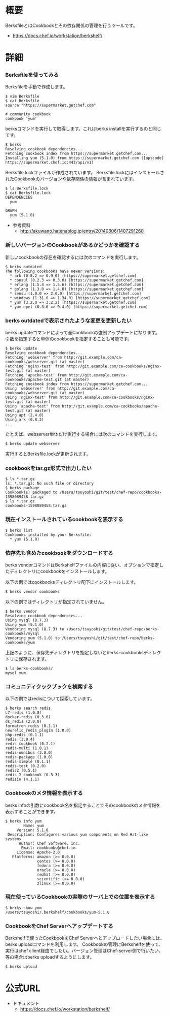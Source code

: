 # 概要
BerksfileとはCookbookとその依存関係の管理を行うツールです。
- https://docs.chef.io/workstation/berkshelf/

# 詳細

### Berksfileを使ってみる

Berksfileを手動で作成します。
```
$ vim Berksfile
$ cat Berksfile
source "https://supermarket.getchef.com"

# community cookbook
cookbook 'yum'
```

berksコマンドを実行して取得します。これはberks installを実行するのと同じです。
```
$ berks
Resolving cookbook dependencies...
Fetching cookbook index from https://supermarket.getchef.com...
Installing yum (5.1.0) from https://supermarket.getchef.com ([opscode] https://supermarket.chef.io:443/api/v1)
```

Berksfile.lockファイルが作成されています。
Berksfile.lockにはインストールされたCookbookのバージョンや依存関係の情報が含まれています。
```
$ ls Berksfile.lock
$ cat Berksfile.lock 
DEPENDENCIES
  yum

GRAPH
  yum (5.1.0)
```

- 参考資料
  - http://akuwano.hatenablog.jp/entry/20140806/1407291260


### 新しいバージョンのCookbookがあるかどうかを確認する
新しいcookbookの存在を確認するには次のコマンドを実行します。
```
$ berks outdated
The following cookbooks have newer versions:
  * ark (0.8.2 => 0.9.0) [https://supermarket.getchef.com]
  * consul (0.2.3 => 0.3.0) [https://supermarket.getchef.com]
  * erlang (1.5.4 => 1.5.6) [https://supermarket.getchef.com]
  * golang (1.3.0 => 1.4.0) [https://supermarket.getchef.com]
  * sensu (1.0.0 => 2.0.0) [https://supermarket.getchef.com]
  * windows (1.31.0 => 1.34.0) [https://supermarket.getchef.com]
  * yum (3.2.0 => 3.2.2) [https://supermarket.getchef.com]
  * yum-epel (0.3.6 => 0.4.0) [https://supermarket.getchef.com]
```

### berks outdatedで表示されたような変更を更新したい

berks updateコマンドによって全Cookbookの強制アップデートになります。
引数を指定すると単体のcookbookを指定することも可能です。
```
$ berks update
Resolving cookbook dependencies...
Fetching 'webserver' from http://git.example.com/ca-cookbooks/webserver.git (at master)
Fetching 'nginx-test' from http://git.example.com/ca-cookbooks/nginx-test.git (at master)
Fetching 'apache-test' from http://git.example.com/ca-cookbooks/apache-test.git (at master)
Fetching cookbook index from https://supermarket.getchef.com...
Using 'webserver' from http://git.example.com/ca-cookbooks/webserver.git (at master)
Using 'nginx-test' from http://git.example.com/ca-cookbooks/nginx-test.git (at master)
Using 'apache-test' from http://git.example.com/ca-cookbooks/apache-test.git (at master)
Using apt (2.4.0)
Using ark (0.8.2)
...
```

たとえば、webserver単体だけ実行する場合には次のコマンドを実行します。
```
$ berks update webserver
```

実行するとBerksfile.lockが更新されます。

### cookbookをtar.gz形式で出力したい

```
$ ls *.tar.gz
ls: *.tar.gz: No such file or directory
$ berks package
Cookbook(s) packaged to /Users/tsuyoshi/git/test/chef-repo/cookbooks-1598089458.tar.gz
$ ls *.tar.gz
cookbooks-1598089458.tar.gz
```

### 現在インストールされているcookbookを表示する
```
$ berks list
Cookbooks installed by your Berksfile:
  * yum (5.1.0)
```

### 依存先も含めたcookbookをダウンロードする
berks venderコマンドはBerkshelfファイルの内容に従い、オプションで指定したディレクトリにcookbookをインストールします。


以下の例ではcookbooksディレクトリ配下にインストールします。
```
$ berks vendor cookbooks
```

以下の例ではディレクトリが指定されていません。
```
$ berks vendor
Resolving cookbook dependencies...
Using mysql (8.7.3)
Using yum (5.1.0)
Vendoring mysql (8.7.3) to /Users/tsuyoshi/git/test/chef-repo/berks-cookbooks/mysql
Vendoring yum (5.1.0) to /Users/tsuyoshi/git/test/chef-repo/berks-cookbooks/yum
```

上記のように、保存先ディレクトリを指定しないとberks-cookbooksディレクトリに保存されます。
```
$ ls berks-cookbooks/
mysql yum
```

### コミュニティクックブックを検索する

以下の例ではredisについて探索しています。
```
$ berks search redis
L7-redis (1.0.8)
docker-redis (0.3.0)
ds_redis (2.0.0)
formatron_redis (0.1.1)
newrelic_redis_plugin (1.0.0)
php-redis (0.1.1)
redis (3.0.4)
redis-cookbook (0.2.1)
redis-multi (1.0.1)
redis-omnibus (3.0.0)
redis-package (1.0.0)
redis-simple (0.1.1)
redis-test (0.2.0)
redis2 (0.5.1)
redis_2_cookbook (0.3.3)
redisio (4.1.1)
```

### Cookbookのメタ情報を表示する
berks infoの引数にcookbook名を指定することでそのcookbookのメタ情報を表示することができます。
```
$ berks info yum
        Name: yum
     Version: 5.1.0
 Description: Configures various yum components on Red Hat-like systems
      Author: Chef Software, Inc.
       Email: cookbooks@chef.io
     License: Apache-2.0
   Platforms: amazon (>= 0.0.0)
              centos (>= 0.0.0)
              fedora (>= 0.0.0)
              oracle (>= 0.0.0)
              redhat (>= 0.0.0)
              scientific (>= 0.0.0)
              zlinux (>= 0.0.0)
```

### 現在使っているCookbookの実際のサーバ上での位置を表示する
```
$ berks show yum
/Users/tsuyoshi/.berkshelf/cookbooks/yum-5.1.0
```

### CookbookをChef Serverへアップデートする
Berkshelfで使ったCookbookをChef Serverへとアップロードしたい場合には、berks uploadコマンドを利用します。
Cookbookの管理にBerkshelfを使って、実行はchef client経由でしたい。バージョン管理はChef-server側で行いたい、等の場合はberks uploadするようにします。
```
$ berks upload
```

# 公式URL
- ドキュメント
  - https://docs.chef.io/workstation/berkshelf/
